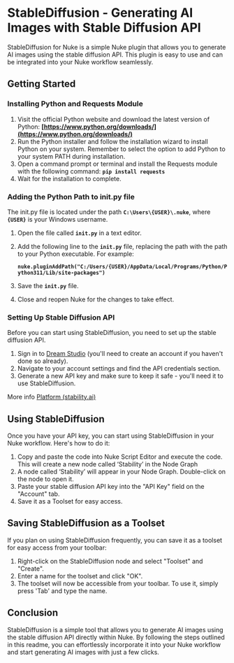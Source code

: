 # **StableDiffusion - Generating AI Images with Stable Diffusion API**

StableDiffusion for Nuke is a simple Nuke plugin that allows you to generate AI images using the stable diffusion API. This plugin is easy to use and can be integrated into your Nuke workflow seamlessly.

## **Getting Started**

### **Installing Python and Requests Module**

1. Visit the official Python website and download the latest version of Python: **[https://www.python.org/downloads/](https://www.python.org/downloads/)**
2. Run the Python installer and follow the installation wizard to install Python on your system. Remember to select the option to add Python to your system PATH during installation.
3. Open a command prompt or terminal and install the Requests module with the following command: **`pip install requests`**
4. Wait for the installation to complete.

### **Adding the Python Path to init.py file**

The init.py file is located under the path **`C:\Users\{USER}\.nuke`**, where **`{USER}`** is your Windows username.

1. Open the file called **`init.py`** in a text editor.
2. Add the following line to the **`init.py`** file, replacing the path with the path to your Python executable. For example:
    
    **`nuke.pluginAddPath("C:/Users/{USER}/AppData/Local/Programs/Python/Python311/Lib/site-packages")`**
    
3. Save the **`init.py`** file.
4. Close and reopen Nuke for the changes to take effect.

### **Setting Up Stable Diffusion API**

Before you can start using StableDiffusion, you need to set up the stable diffusion API.

1. Sign in to [Dream Studio](https://dreamstudio.ai/) (you'll need to create an account if you haven't done so already).
2. Navigate to your account settings and find the API credentials section.
3. Generate a new API key and make sure to keep it safe - you'll need it to use StableDiffusion.

More info [Platform (stability.ai)](https://platform.stability.ai/docs/getting-started/authentication)

## **Using StableDiffusion**

Once you have your API key, you can start using StableDiffusion in your Nuke workflow. Here's how to do it:

1. Copy and paste the code into Nuke Script Editor and execute the code. This will create a new node called ‘Stability’ in the Node Graph
2. A node called ‘Stability’ will appear in your Node Graph. Double-click on the node to open it.
3. Paste your stable diffusion API key into the "API Key" field on the "Account" tab.
4. Save it as a Toolset for easy access.

## **Saving StableDiffusion as a Toolset**

If you plan on using StableDiffusion frequently, you can save it as a toolset for easy access from your toolbar:

1. Right-click on the StableDiffusion node and select "Toolset" and "Create".
2. Enter a name for the toolset and click "OK".
3. The toolset will now be accessible from your toolbar. To use it, simply press 'Tab' and type the name.

## **Conclusion**

StableDiffusion is a simple tool that allows you to generate AI images using the stable diffusion API directly within Nuke. By following the steps outlined in this readme, you can effortlessly incorporate it into your Nuke workflow and start generating AI images with just a few clicks.
